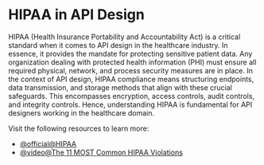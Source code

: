 # HIPAA in API Design

HIPAA (Health Insurance Portability and Accountability Act) is a critical standard when it comes to API design in the healthcare industry. In essence, it provides the mandate for protecting sensitive patient data. Any organization dealing with protected health information (PHI) must ensure all required physical, network, and process security measures are in place. In the context of API design, HIPAA compliance means structuring endpoints, data transmission, and storage methods that align with these crucial safeguards. This encompasses encryption, access controls, audit controls, and integrity controls. Hence, understanding HIPAA is fundamental for API designers working in the healthcare domain.

Visit the following resources to learn more:

- [@official@HIPAA](https://www.hhs.gov/hipaa/index.html)
- [@video@The 11 MOST Common HIPAA Violations](https://www.youtube.com/watch?v=sN-zLAqYoTo)